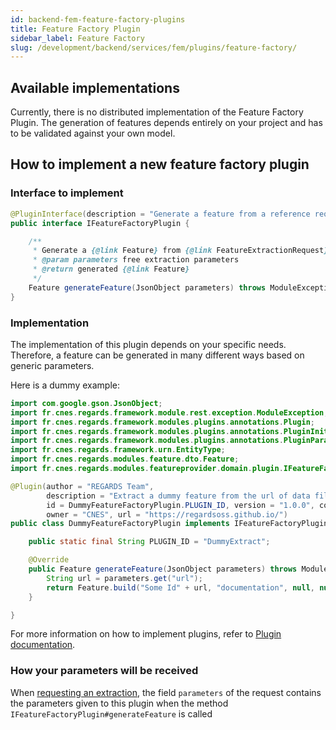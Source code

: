 ```yaml
---
id: backend-fem-feature-factory-plugins
title: Feature Factory Plugin
sidebar_label: Feature Factory
slug: /development/backend/services/fem/plugins/feature-factory/
---
```




## Available implementations

Currently, there is no distributed implementation of the Feature Factory Plugin. The generation of features depends entirely on your project and has to be validated against your own model.

## How to implement a new feature factory plugin

### Interface to implement

```java
@PluginInterface(description = "Generate a feature from a reference request")
public interface IFeatureFactoryPlugin {

    /**
     * Generate a {@link Feature} from {@link FeatureExtractionRequest} parameters.
     * @param parameters free extraction parameters
     * @return generated {@link Feature}
     */
    Feature generateFeature(JsonObject parameters) throws ModuleException;
}
```

### Implementation

The implementation of this plugin depends on your specific needs. Therefore, a feature can be generated in many different ways based on generic parameters.

Here is a dummy example:

```java
import com.google.gson.JsonObject;
import fr.cnes.regards.framework.module.rest.exception.ModuleException;
import fr.cnes.regards.framework.modules.plugins.annotations.Plugin;
import fr.cnes.regards.framework.modules.plugins.annotations.PluginInit;
import fr.cnes.regards.framework.modules.plugins.annotations.PluginParameter;
import fr.cnes.regards.framework.urn.EntityType;
import fr.cnes.regards.modules.feature.dto.Feature;
import fr.cnes.regards.modules.featureprovider.domain.plugin.IFeatureFactoryPlugin;

@Plugin(author = "REGARDS Team",
        description = "Extract a dummy feature from the url of data file to reference",
        id = DummyFeatureFactoryPlugin.PLUGIN_ID, version = "1.0.0", contact = "regards@c-s.fr", license = "GPLv3",
        owner = "CNES", url = "https://regardsoss.github.io/")
public class DummyFeatureFactoryPlugin implements IFeatureFactoryPlugin {

    public static final String PLUGIN_ID = "DummyExtract";

    @Override
    public Feature generateFeature(JsonObject parameters) throws ModuleException {
        String url = parameters.get("url");
        return Feature.build("Some Id" + url, "documentation", null, null, EntityType.DATA, "someModelNamedExample");
    }

}
```

For more information on how to implement plugins, refer to [Plugin documentation](../../../../framework/modules/plugins/).

### How your parameters will be received

When [requesting an extraction](../../api/amqp#feature-creation-request-by-file-reference), the field `parameters` of the request contains the parameters given to this plugin when the method `IFeatureFactoryPlugin#generateFeature` is called
